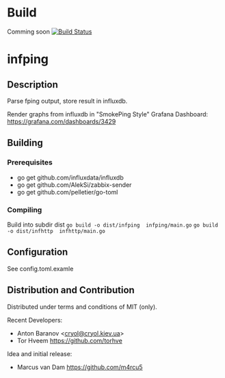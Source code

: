# Build
Comming soon
[![Build Status](https://travis-ci.org/LanetNetwork/infping.svg?branch=v0.0.x)](https://travis-ci.org/LanetNetwork/infping)

infping
===========

Description
-----------

Parse fping output, store result in influxdb.

Render graphs from influxdb in "SmokePing Style"
Grafana Dashboard: https://grafana.com/dashboards/3429

Building
--------

### Prerequisites
  * go get github.com/influxdata/influxdb
  * go get github.com/AlekSi/zabbix-sender
  * go get github.com/pelletier/go-toml 


### Compiling

Build into subdir dist
    `go build -o dist/infping  infping/main.go`
    `go build -o dist/infhttp  infhttp/main.go`


Configuration
-------------

See config.toml.examle


Distribution and Contribution
-----------------------------

Distributed under terms and conditions of MIT (only).


Recent Developers:
    
* Anton Baranov &lt;cryol@cryol.kiev.ua&gt;
* Tor Hveem https://github.com/torhve

Idea and initial release:

* Marcus van Dam https://github.com/m4rcu5
